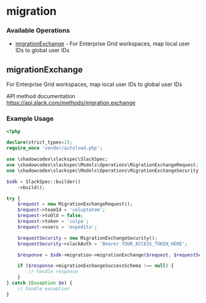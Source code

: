 # migration

### Available Operations

* [migrationExchange](#migrationexchange) - For Enterprise Grid workspaces, map local user IDs to global user IDs

## migrationExchange

For Enterprise Grid workspaces, map local user IDs to global user IDs

API method documentation
<https://api.slack.com/methods/migration.exchange>

### Example Usage

```php
<?php

declare(strict_types=1);
require_once 'vendor/autoload.php';

use \shadowcodex\slackspec\SlackSpec;
use \shadowcodex\slackspec\Models\Operations\MigrationExchangeRequest;
use \shadowcodex\slackspec\Models\Operations\MigrationExchangeSecurity;

$sdk = SlackSpec::builder()
    ->build();

try {
    $request = new MigrationExchangeRequest();
    $request->teamId = 'voluptatem';
    $request->toOld = false;
    $request->token = 'culpa';
    $request->users = 'expedita';

    $requestSecurity = new MigrationExchangeSecurity();
    $requestSecurity->slackAuth = 'Bearer YOUR_ACCESS_TOKEN_HERE';

    $response = $sdk->migration->migrationExchange($request, $requestSecurity);

    if ($response->migrationExchangeSuccessSchema !== null) {
        // handle response
    }
} catch (Exception $e) {
    // handle exception
}
```
